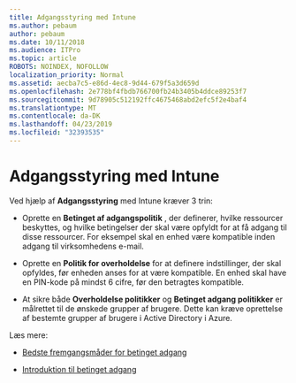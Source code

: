 ```yaml
---
title: Adgangsstyring med Intune
ms.author: pebaum
author: pebaum
ms.date: 10/11/2018
ms.audience: ITPro
ms.topic: article
ROBOTS: NOINDEX, NOFOLLOW
localization_priority: Normal
ms.assetid: aecba7c5-e86d-4ec8-9d44-679f5a3d659d
ms.openlocfilehash: 2e778bf4fbdb766700fb24b3405b4ddce89253f7
ms.sourcegitcommit: 9d78905c512192ffc4675468abd2efc5f2e4baf4
ms.translationtype: MT
ms.contentlocale: da-DK
ms.lasthandoff: 04/23/2019
ms.locfileid: "32393535"
---
```

# <a name="conditional-access-with-intune"></a>Adgangsstyring med Intune

Ved hjælp af **Adgangsstyring** med Intune kræver 3 trin: 
  
- Oprette en **Betinget af adgangspolitik** , der definerer, hvilke ressourcer beskyttes, og hvilke betingelser der skal være opfyldt for at få adgang til disse ressourcer. For eksempel skal en enhed være kompatible inden adgang til virksomhedens e-mail. 
    
- Oprette en **Politik for overholdelse** for at definere indstillinger, der skal opfyldes, før enheden anses for at være kompatible. En enhed skal have en PIN-kode på mindst 6 cifre, før den betragtes kompatible. 
    
- At sikre både **Overholdelse politikker** og **Betinget adgang politikker** er målrettet til de ønskede grupper af brugere. Dette kan kræve oprettelse af bestemte grupper af brugere i Active Directory i Azure. 
    
Læs mere:
  
- [Bedste fremgangsmåder for betinget adgang](https://docs.microsoft.com/azure/active-directory/conditional-access/best-practices)
    
- [Introduktion til betinget adgang](https://docs.microsoft.com/azure/active-directory/active-directory-conditional-access-azure-portal-get-started)
    

